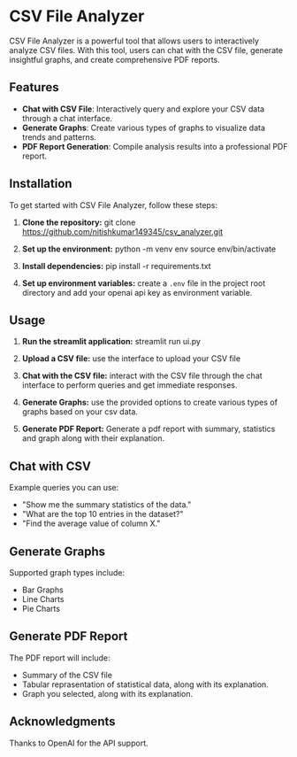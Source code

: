 # CSV File Analyzer

CSV File Analyzer is a powerful tool that allows users to interactively analyze CSV files. With this tool, users can chat with the CSV file, generate insightful graphs, and create comprehensive PDF reports.

## Features

- **Chat with CSV File**: Interactively query and explore your CSV data through a chat interface.
- **Generate Graphs**: Create various types of graphs to visualize data trends and patterns.
- **PDF Report Generation**: Compile analysis results into a professional PDF report.

## Installation

To get started with CSV File Analyzer, follow these steps:

1. **Clone the repository:**
   git clone https://github.com/nitishkumar149345/csv_analyzer.git

2. **Set up the environment:**
   python -m venv env
   source env/bin/activate

3. **Install dependencies:**
   pip install -r requirements.txt
   
5. **Set up environment variables:**
   create a `.env` file in the project root directory and add your openai api key as environment variable.  
   
## Usage
1. **Run the streamlit application:**
   streamlit run ui.py

2. **Upload a CSV file:**
   use the interface to upload your CSV file

3. **Chat with the CSV file:**
   interact with the CSV file through the chat interface to perform queries and get immediate responses.

4. **Generate Graphs:**
   use the provided options to create various types of graphs based on your csv data.

5. **Generate PDF Report:**
   Generate a pdf report with summary, statistics and graph along with their explanation.

## Chat with CSV
Example queries you can use:
* "Show me the summary statistics of the data."
* "What are the top 10 entries in the dataset?"
* "Find the average value of column X."

## Generate Graphs
Supported graph types include:
* Bar Graphs
* Line Charts
* Pie Charts

## Generate PDF Report
The PDF report will include:

* Summary of the CSV file
* Tabular reprasentation of statistical data, along with its explanation.
* Graph you selected, along with its explanation. 

## Acknowledgments
Thanks to OpenAI for the API support.
